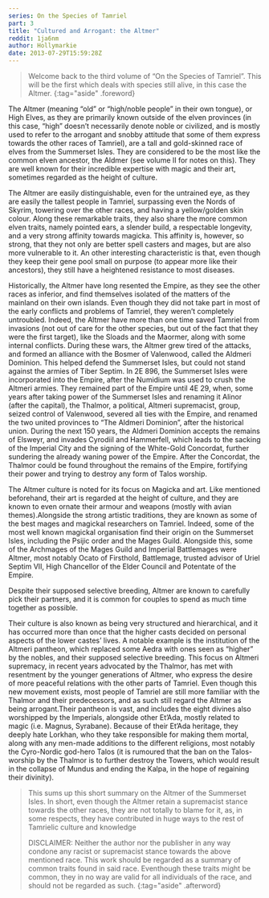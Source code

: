 ```yaml
---
series: On the Species of Tamriel
part: 3
title: "Cultured and Arrogant: the Altmer"
reddit: 1ja6nm
author: Hollymarkie
date: 2013-07-29T15:59:28Z
---
```


> Welcome back to the third volume of “On the Species of Tamriel”. This will be
> the first which deals with species still alive, in this case the Altmer.
{:tag="aside" .foreword}

The Altmer (meaning “old” or “high/noble people” in their own tongue), or High
Elves, as they are primarily known outside of the elven provinces (in this case,
“high” doesn’t necessarily denote noble or civilized, and is mostly used to
refer to the arrogant and snobby attitude that some of them express towards the
other races of Tamriel), are a tall and gold-skinned race of elves from the
Summerset Isles. They are considered to be the most like the common elven
ancestor, the Aldmer (see volume II for notes on this). They are well known for
their incredible expertise with magic and their art, sometimes regarded as the
height of culture.

The Altmer are easily distinguishable, even for the untrained eye, as they are
easily the tallest people in Tamriel, surpassing even the Nords of Skyrim,
towering over the other races, and having a yellow/golden skin colour. Along
these remarkable traits, they also share the more common elven traits, namely
pointed ears, a slender build, a respectable longevity, and a very strong
affinity towards magicka. This affinity is, however, so strong, that they not
only are better spell casters and mages, but are also more vulnerable to it. An
other interesting characteristic is that, even though they keep their gene pool
small on purpose (to appear more like their ancestors), they still have a
heightened resistance to most diseases.

Historically, the Altmer have long resented the Empire, as they see the other
races as inferior, and find themselves isolated of the matters of the mainland
on their own islands. Even though they did not take part in most of the early
conflicts and problems of Tamriel, they weren’t completely untroubled. Indeed,
the Altmer have more than one time saved Tamriel from invasions (not out of care
for the other species, but out of the fact that they were the first target),
like the Sloads and the Maormer, along with some internal conflicts. During
these wars, the Altmer grew tired of the attacks, and formed an alliance with
the Bosmer of Valenwood, called the Aldmeri Dominion. This helped defend the
Summerset Isles, but could not stand against the armies of Tiber Septim. In 2E
896, the Summerset Isles were incorporated into the Empire, after the Numidium
was used to crush the Altmeri armies. They remained part of the Empire until 4E
29, when, some years after taking power of the Summerset Isles and renaming it
Alinor (after the capital), the Thalmor, a political, Altmeri supremacist,
group, seized control of Valenwood, severed all ties with the Empire, and
renamed the two united provinces to “The Aldmeri Dominion”, after the historical
union. During the next 150 years, the Aldmeri Dominion accepts the remains of
Elsweyr, and invades Cyrodiil and Hammerfell, which leads to the sacking of the
Imperial City and the signing of the White-Gold Concordat, further sundering the
already waning power of the Empire. After the Concordat, the Thalmor could be
found throughout the remains of the Empire, fortifying their power and trying to
destroy any form of Talos worship.

The Altmer culture is noted for its focus on Magicka and art. Like mentioned
beforehand, their art is regarded at the height of culture, and they are known
to even ornate their armour and weapons (mostly with avian themes).Alongside the
strong artistic traditions, they are known as some of the best mages and
magickal researchers on Tamriel. Indeed, some of the most well known magickal
organisation find their origin on the Summerset Isles, including the Psijic
order and the Mages Guild. Alongside this, some of the Archmages of the Mages
Guild and Imperial Battlemages were Altmer, most notably Ocato of Firsthold,
Battlemage, trusted advisor of Uriel Septim VII, High Chancellor of the Elder
Council and Potentate of the Empire.

Despite their supposed selective breeding, Altmer are known to carefully pick
their partners, and it is common for couples to spend as much time together as
possible.

Their culture is also known as being very structured and hierarchical, and it
has occurred more than once that the higher casts decided on personal aspects of
the lower castes’ lives. A notable example is the institution of the Altmeri
pantheon, which replaced some Aedra with ones seen as “higher” by the nobles,
and their supposed selective breeding. This focus on Altmeri supremacy, in
recent years advocated by the Thalmor, has met with resentment by the younger
generations of Altmer, who express the desire of more peaceful relations with
the other parts of Tamriel. Even though this new movement exists, most people of
Tamriel are still more familiar with the Thalmor and their predecessors, and as
such still regard the Altmer as being arrogant.Their pantheon is vast, and
includes the eight divines also worshipped by the Imperials, alongside other
Et’Ada, mostly related to magic (i.e. Magnus, Syrabane). Because of their Et’Ada
heritage, they deeply hate Lorkhan, who they take responsible for making them
mortal, along with any men-made additions to the different religions, most
notably the Cyro-Nordic god-hero Talos (it is rumoured that the ban on the
Talos-worship by the Thalmor is to further destroy the Towers, which would
result in the collapse of Mundus and ending the Kalpa, in the hope of regaining
their divinity).

> This sums up this short summary on the Altmer of the Summerset Isles. In
> short, even though the Altmer retain a supremacist stance towards the other
> races, they are not totally to blame for it, as, in some respects, they have
> contributed in huge ways to the rest of Tamrielic culture and knowledge
>
> DISCLAIMER: Neither the author nor the publisher in any way condone any racist
> or supremacist stance towards the above mentioned race. This work should be
> regarded as a summary of common traits found in said race. Eventhough these
> traits might be common, they in no way are valid for all individuals of the
> race, and should not be regarded as such.
{:tag="aside" .afterword}
